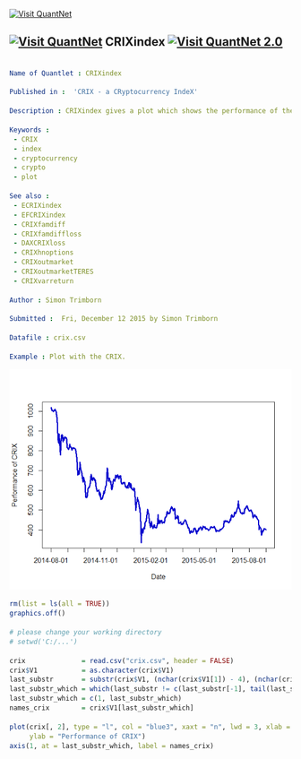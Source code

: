 
[<img src="https://github.com/QuantLet/Styleguide-and-Validation-procedure/blob/master/pictures/banner.png" alt="Visit QuantNet">](http://quantlet.de/index.php?p=info)

## [<img src="https://github.com/QuantLet/Styleguide-and-Validation-procedure/blob/master/pictures/qloqo.png" alt="Visit QuantNet">](http://quantlet.de/) **CRIXindex** [<img src="https://github.com/QuantLet/Styleguide-and-Validation-procedure/blob/master/pictures/QN2.png" width="60" alt="Visit QuantNet 2.0">](http://quantlet.de/d3/ia)

```yaml

Name of Quantlet : CRIXindex

Published in :  'CRIX - a CRyptocurrency IndeX'

Description : CRIXindex gives a plot which shows the performance of the cryptocurrency index CRIX.

Keywords : 
 - CRIX
 - index
 - cryptocurrency
 - crypto
 - plot

See also : 
 - ECRIXindex
 - EFCRIXindex
 - CRIXfamdiff
 - CRIXfamdiffloss
 - DAXCRIXloss
 - CRIXhnoptions
 - CRIXoutmarket
 - CRIXoutmarketTERES
 - CRIXvarreturn

Author : Simon Trimborn

Submitted :  Fri, December 12 2015 by Simon Trimborn

Datafile : crix.csv

Example : Plot with the CRIX.
```

![Picture1](CRIXindex_plot.png)


```r
rm(list = ls(all = TRUE))
graphics.off()

# please change your working directory 
# setwd('C:/...')

crix              = read.csv("crix.csv", header = FALSE)
crix$V1           = as.character(crix$V1)
last_substr       = substr(crix$V1, (nchar(crix$V1[1]) - 4), (nchar(crix$V1[1]) - 3))
last_substr_which = which(last_substr != c(last_substr[-1], tail(last_substr, n = 1))) + 1
last_substr_which = c(1, last_substr_which)
names_crix        = crix$V1[last_substr_which]

plot(crix[, 2], type = "l", col = "blue3", xaxt = "n", lwd = 3, xlab = "Date", 
     ylab = "Performance of CRIX")
axis(1, at = last_substr_which, label = names_crix)
```
